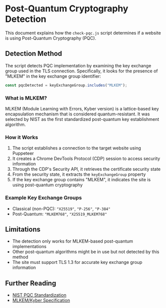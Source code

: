 # Post-Quantum Cryptography Detection

This document explains how the `check-pqc.js` script determines if a website is using Post-Quantum Cryptography (PQC).

## Detection Method

The script detects PQC implementation by examining the key exchange group used in the TLS connection. Specifically, it looks for the presence of "MLKEM" in the key exchange group identifier:

```javascript
const pqcDetected = keyExchangeGroup.includes("MLKEM");
```

### What is MLKEM?

MLKEM (Module Learning with Errors, Kyber version) is a lattice-based key encapsulation mechanism that is considered quantum-resistant. It was selected by NIST as the first standardized post-quantum key establishment algorithm.

### How it Works

1. The script establishes a connection to the target website using Puppeteer
2. It creates a Chrome DevTools Protocol (CDP) session to access security information
3. Through the CDP's Security API, it retrieves the certificate security state
4. From the security state, it extracts the `keyExchangeGroup` property
5. If the key exchange group contains "MLKEM", it indicates the site is using post-quantum cryptography

### Example Key Exchange Groups

- Classical (non-PQC): `"X25519"`, `"P-256"`, `"P-384"`
- Post-Quantum: `"MLKEM768"`, `"X25519_MLKEM768"`

## Limitations

- The detection only works for MLKEM-based post-quantum implementations
- Other post-quantum algorithms might be in use but not detected by this method
- The site must support TLS 1.3 for accurate key exchange group information

## Further Reading

- [NIST PQC Standardization](https://csrc.nist.gov/Projects/post-quantum-cryptography)
- [MLKEM/Kyber Specification](https://pq-crystals.org/kyber/)